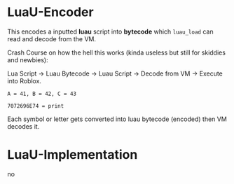 # LuaU-Encoder

This encodes a inputted **luau** script into **bytecode** which `luau_load` can read and decode from the VM.

Crash Course on how the hell this works (kinda useless but still for skiddies and newbies):

Lua Script -> Luau Bytecode -> Luau Script -> Decode from VM -> Execute into Roblox.

`A = 41, B = 42, C = 43`

`7072696E74 = print`

Each symbol or letter gets converted into luau bytecode (encoded) then VM decodes it.

# LuaU-Implementation

no
